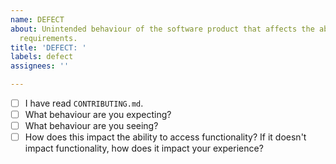 ```yaml
---
name: DEFECT
about: Unintended behaviour of the software product that affects the ability to meet
  requirements.
title: 'DEFECT: '
labels: defect
assignees: ''

---
```


- [ ] I have read `CONTRIBUTING.md`.
- [ ] What behaviour are you expecting?
- [ ] What behaviour are you seeing?
- [ ] How does this impact the ability to access functionality? If it doesn't impact functionality, how does it impact your experience?
